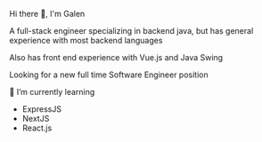 Hi there 👋, I'm Galen

A full-stack engineer specializing in backend java, but has general experience with most backend languages

Also has front end experience with Vue.js and Java Swing

Looking for a new full time Software Engineer position

🌱 I’m currently learning
- ExpressJS
- NextJS
- React.js

<!--
**Galen019/Galen019** is a ✨ _special_ ✨ repository because its `README.md` (this file) appears on your GitHub profile.

Here are some ideas to get you started:

- 🔭 I’m currently working on ...
- 🌱 I’m currently learning ...
- 👯 I’m looking to collaborate on ...
- 🤔 I’m looking for help with ...
- 💬 Ask me about ...
- 📫 How to reach me: ...
- 😄 Pronouns: ...
- ⚡ Fun fact: ...
-->
